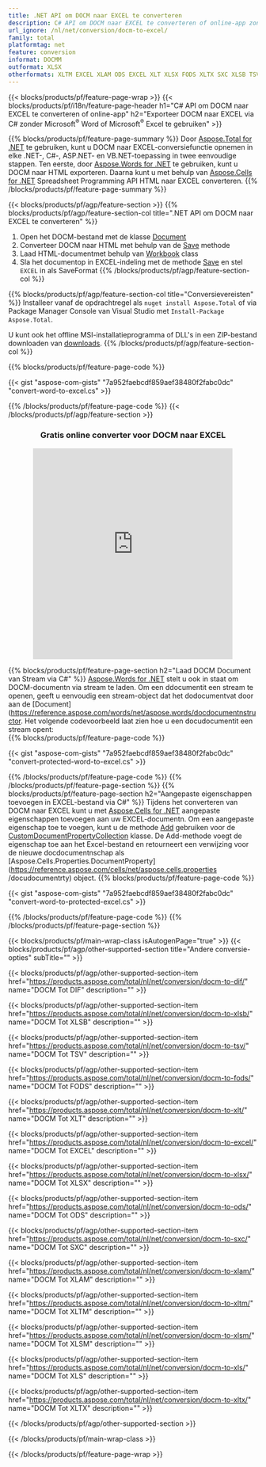 ```yaml
---
title: .NET API om DOCM naar EXCEL te converteren
description: C# API om DOCM naar EXCEL te converteren of online-app zonder Microsoft Excel of Adobe Reader te gebruiken of online. Test de gratis CSV naar DOC online converter snel voordat u de code integreert. of met gratis Online Converter
url_ignore: /nl/net/conversion/docm-to-excel/
family: total
platformtag: net
feature: conversion
informat: DOCMM
outformat: XLSX
otherformats: XLTM EXCEL XLAM ODS EXCEL XLT XLSX FODS XLTX SXC XLSB TSV XLSM DIF
---
```

{{< blocks/products/pf/feature-page-wrap >}}
{{< blocks/products/pf/i18n/feature-page-header h1="C# API om DOCM naar EXCEL te converteren of online-app" h2="Exporteer DOCM naar EXCEL via C# zonder Microsoft<sup>&reg;</sup> Word of Microsoft<sup>&reg;</sup> Excel te gebruiken" >}}

{{% blocks/products/pf/feature-page-summary %}}
Door [Aspose.Total for .NET](https://products.aspose.com/total/net/) te gebruiken, kunt u DOCM naar EXCEL-conversiefunctie opnemen in elke .NET-, C#-, ASP.NET- en VB.NET-toepassing in twee eenvoudige stappen. Ten eerste, door [Aspose.Words for .NET](https://products.aspose.com/words/net/) te gebruiken, kunt u DOCM naar HTML exporteren. Daarna kunt u met behulp van [Aspose.Cells for .NET](https://products.aspose.com/cells/net/) Spreadsheet Programming API HTML naar EXCEL converteren.
{{% /blocks/products/pf/feature-page-summary  %}}

{{< blocks/products/pf/agp/feature-section >}}
{{% blocks/products/pf/agp/feature-section-col title=".NET API om DOCM naar EXCEL te converteren" %}}
1. Open het DOCM-bestand met de klasse [Document](https://reference.aspose.com/words/net/aspose.words/document)
2. Converteer DOCM naar HTML met behulp van de [Save](https://reference.aspose.com/words/net/aspose.words.documentsave/methods/4) methode
3. Laad HTML-documentmet behulp van [Workbook](https://reference.aspose.com/cells/net/aspose.cells/workbook) class
4. Sla het documentop in EXCEL-indeling met de methode [Save](https://reference.aspose.com/cells/net/aspose.cells.workbook/save/methods/4) en stel `EXCEL` in als SaveFormat
{{% /blocks/products/pf/agp/feature-section-col %}}

{{% blocks/products/pf/agp/feature-section-col title="Conversievereisten" %}}
Installeer vanaf de opdrachtregel als ```nuget install Aspose.Total``` of via Package Manager Console van Visual Studio met ```Install-Package Aspose.Total```.

U kunt ook het offline MSI-installatieprogramma of DLL's in een ZIP-bestand downloaden van [downloads](https://releases.aspose.com/total/net).
{{% /blocks/products/pf/agp/feature-section-col %}}

{{% blocks/products/pf/feature-page-code %}}

{{< gist "aspose-com-gists" "7a952faebcdf859aef38480f2fabc0dc" "convert-word-to-excel.cs" >}}


{{% /blocks/products/pf/feature-page-code %}}
{{< /blocks/products/pf/agp/feature-section >}}
<div class="container-fluid agp-content bg-white aboutfile box-1 vh100 section nopbtm">
<div class=container>
<div class=row>
<div class="demobox tc col-md-12 padding-0" align="center">

<h3>Gratis online converter voor DOCM naar EXCEL</h3>

<iframe style="border: none; height: 426px;" scrolling="no" src="https://total-conversion-app-65z5r2lp.qa.k8s.dynabic.com/?to=xlsx&from=docm" id="child-iframe" width="80%"></iframe>

</div></div>
</div></div>

{{% blocks/products/pf/feature-page-section  h2="Laad DOCM Document van Stream via C#" %}}
[Aspose.Words for .NET](https://products.aspose.com/words/net/) stelt u ook in staat om DOCM-documentn via stream te laden. Om een ddocumentit een stream te openen, geeft u eenvoudig een stream-object dat het dodocumentvat door aan de [Document](https://reference.aspose.com/words/net/aspose.words/docdocumentnstructor. Het volgende codevoorbeeld laat zien hoe u een docudocumentit een stream opent:  
{{% blocks/products/pf/feature-page-code %}}

{{< gist "aspose-com-gists" "7a952faebcdf859aef38480f2fabc0dc" "convert-protected-word-to-excel.cs" >}}

{{% /blocks/products/pf/feature-page-code  %}}
{{% /blocks/products/pf/feature-page-section %}}
{{% blocks/products/pf/feature-page-section  h2="Aangepaste eigenschappen toevoegen in EXCEL-bestand via C#" %}}
Tijdens het converteren van DOCM naar EXCEL kunt u met [Aspose.Cells for .NET](https://products.aspose.com/cells/net/) aangepaste eigenschappen toevoegen aan uw EXCEL-documentn. Om een aangepaste eigenschap toe te voegen, kunt u de methode [Add](https://reference.aspose.com/cells/net/aspose.cells.properties/CustomDocumentPropertyCollection/methods/add/index) gebruiken voor de [CustomDocumentPropertyCollection](https://reference.aspose.com/cells/net/aspose.cells.properties/customDocumentPropertycollection) klasse. De Add-methode voegt de eigenschap toe aan het Excel-bestand en retourneert een verwijzing voor de nieuwe docdocumentnschap als [Aspose.Cells.Properties.DocumentProperty](https://reference.aspose.com/cells/net/aspose.cells.properties /docudocumentrty) object. 
{{% blocks/products/pf/feature-page-code %}}

{{< gist "aspose-com-gists" "7a952faebcdf859aef38480f2fabc0dc" "convert-word-to-protected-excel.cs" >}}

{{% /blocks/products/pf/feature-page-code  %}}
{{% /blocks/products/pf/feature-page-section %}}

{{< blocks/products/pf/main-wrap-class isAutogenPage="true" >}}
{{< blocks/products/pf/agp/other-supported-section title="Andere conversie-opties" subTitle="" >}}

{{< blocks/products/pf/agp/other-supported-section-item href="https://products.aspose.com/total/nl/net/conversion/docm-to-dif/" name="DOCM Tot DIF" description="" >}}

{{< blocks/products/pf/agp/other-supported-section-item href="https://products.aspose.com/total/nl/net/conversion/docm-to-xlsb/" name="DOCM Tot XLSB" description="" >}}

{{< blocks/products/pf/agp/other-supported-section-item href="https://products.aspose.com/total/nl/net/conversion/docm-to-tsv/" name="DOCM Tot TSV" description="" >}}

{{< blocks/products/pf/agp/other-supported-section-item href="https://products.aspose.com/total/nl/net/conversion/docm-to-fods/" name="DOCM Tot FODS" description="" >}}

{{< blocks/products/pf/agp/other-supported-section-item href="https://products.aspose.com/total/nl/net/conversion/docm-to-xlt/" name="DOCM Tot XLT" description="" >}}

{{< blocks/products/pf/agp/other-supported-section-item href="https://products.aspose.com/total/nl/net/conversion/docm-to-excel/" name="DOCM Tot EXCEL" description="" >}}

{{< blocks/products/pf/agp/other-supported-section-item href="https://products.aspose.com/total/nl/net/conversion/docm-to-xlsx/" name="DOCM Tot XLSX" description="" >}}

{{< blocks/products/pf/agp/other-supported-section-item href="https://products.aspose.com/total/nl/net/conversion/docm-to-ods/" name="DOCM Tot ODS" description="" >}}

{{< blocks/products/pf/agp/other-supported-section-item href="https://products.aspose.com/total/nl/net/conversion/docm-to-sxc/" name="DOCM Tot SXC" description="" >}}

{{< blocks/products/pf/agp/other-supported-section-item href="https://products.aspose.com/total/nl/net/conversion/docm-to-xlam/" name="DOCM Tot XLAM" description="" >}}

{{< blocks/products/pf/agp/other-supported-section-item href="https://products.aspose.com/total/nl/net/conversion/docm-to-xltm/" name="DOCM Tot XLTM" description="" >}}

{{< blocks/products/pf/agp/other-supported-section-item href="https://products.aspose.com/total/nl/net/conversion/docm-to-xlsm/" name="DOCM Tot XLSM" description="" >}}

{{< blocks/products/pf/agp/other-supported-section-item href="https://products.aspose.com/total/nl/net/conversion/docm-to-xls/" name="DOCM Tot XLS" description="" >}}

{{< blocks/products/pf/agp/other-supported-section-item href="https://products.aspose.com/total/nl/net/conversion/docm-to-xltx/" name="DOCM Tot XLTX" description="" >}}



{{< /blocks/products/pf/agp/other-supported-section >}}

{{< /blocks/products/pf/main-wrap-class >}}

{{< /blocks/products/pf/feature-page-wrap >}}